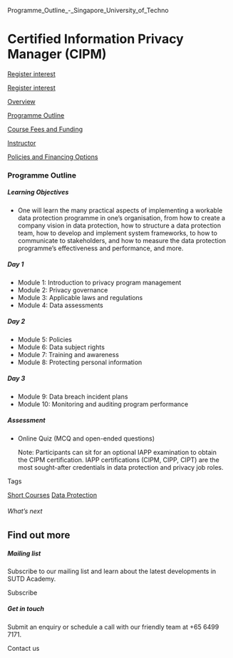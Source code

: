 Programme_Outline_-_Singapore_University_of_Techno



Certified Information Privacy Manager (CIPM)
============================================

[Register interest](/admissions/academy/short-courses/short-courses-register-your-interest/?coursename=certified-information-privacy-manager-cipm)

[Register interest](/admissions/academy/short-courses/short-courses-register-your-interest/?coursename=certified-information-privacy-manager-cipm)

[Overview](/course/certified-information-privacy-manager-cipm/#tabs)

[Programme Outline](/course/certified-information-privacy-manager-cipm/programme-outline/#tabs)

[Course Fees and Funding](/course/certified-information-privacy-manager-cipm/course-fees-and-funding/#tabs)

[Instructor](/course/certified-information-privacy-manager-cipm/instructor/#tabs)

[Policies and Financing Options](/course/certified-information-privacy-manager-cipm/policies-and-financing-options/#tabs)

### Programme Outline



##### **Learning Objectives**

* One will learn the many practical aspects of implementing a workable data protection programme in one’s organisation, from how to create a company vision in data protection, how to structure a data protection team, how to develop and implement system frameworks, to how to communicate to stakeholders, and how to measure the data protection programme’s effectiveness and performance, and more.

##### Day 1

* Module 1: Introduction to privacy program management
* Module 2: Privacy governance
* Module 3: Applicable laws and regulations
* Module 4: Data assessments

##### Day 2

* Module 5: Policies
* Module 6: Data subject rights
* Module 7: Training and awareness
* Module 8: Protecting personal information

##### Day 3

* Module 9: Data breach incident plans
* Module 10: Monitoring and auditing program performance

##### Assessment

* Online Quiz (MCQ and open-ended questions)

  Note: Participants can sit for an optional IAPP examination to obtain the CIPM certification. IAPP certifications (CIPM, CIPP, CIPT) are the most sought-after credentials in data protection and privacy job roles.

Tags

[Short Courses](/admissions/academy/courses-and-modules/?academy-type-course=780)
[Data Protection](/admissions/academy/courses-and-modules/?discipline=793)

###### What’s next

Find out more
-------------

##### Mailing list

Subscribe to our mailing list and learn about the latest developments in SUTD Academy.

Subscribe

##### Get in touch

Submit an enquiry or schedule a call with our friendly team at +65 6499 7171.

Contact us

